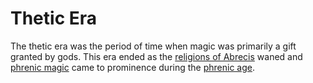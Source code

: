 # Thetic Era

The thetic era was the period of time when magic was primarily a gift granted by gods. This era ended as the [religions of Abrecis](../religions/introduction.md) waned and [phrenic magic](../magic.md#phrenic) came to prominence during the [phrenic age](phrenic.md).